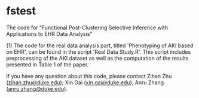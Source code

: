# fstest
The code for  “Functional Post-Clustering Selective Inference with Applications to EHR Data Analysis”

(1) The code for the real data analysis part, titled 'Phenotyping of AKI based on EHR', can be found in the script 'Real Data Study.R'. This script includes preprocessing of the AKI dataset as well as the computation of the results presented in Table 1 of the paper.





If you have any question about this code, please contact Zihan Zhu (zihan.zhu@duke.edu); Xin Gai (xin.gai@duke.edu); Anru Zhang (anru.zhang@duke.edu).
